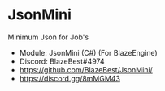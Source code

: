 # JsonMini
Minimum Json for Job's

 * Module: JsonMini (C#) (For BlazeEngine)
 * Discord: BlazeBest#4974
 * https://github.com/BlazeBest/JsonMini/
 * https://discord.gg/8mMGM43
